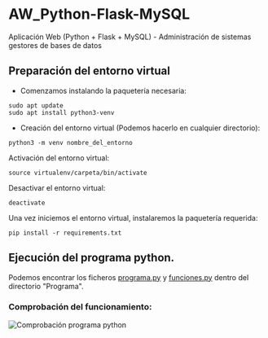 # AW_Python-Flask-MySQL
Aplicación Web (Python + Flask + MySQL) - Administración de sistemas gestores de bases de datos

## Preparación del entorno virtual

* Comenzamos instalando la paquetería necesaria:

```
sudo apt update
sudo apt install python3-venv
```

* Creación del entorno virtual (Podemos hacerlo en cualquier directorio):

`python3 -m venv nombre_del_entorno`

Activación del entorno virtual:

`source virtualenv/carpeta/bin/activate`

Desactivar el entorno virtual:

`deactivate`

Una vez iniciemos el entorno virtual, instalaremos la paquetería requerida:

`pip install -r requirements.txt`

## Ejecución del programa python.

Podemos encontrar los ficheros [programa.py](Programa/programa.py) y [funciones.py](Programa/funciones.py) dentro del directorio "Programa".

### Comprobación del funcionamiento:

![Comprobación programa python](Programa/Ejecución-programa(Pruebas).png)

